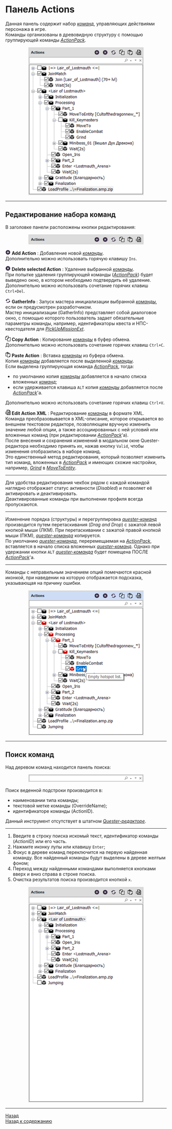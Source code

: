 # <a name="ref-ActionPanel"></a>**Панель Actions**

Данная панель содержит набор [*команд*](../EntityTools-QuesterExtensions-RU.md#ref-Actions), управляющих действиями персонажа в игре.  
Команды организованы в древовидную структуру с помощью группирующей команды [*ActionPack*](http://www.neverwinter-bot.com/forums/viewtopic.php?f=150&t=7892&p=43902#p43903).  

<p align="center"><img src="img/ActionsPanel.png"></p>

---

## <a name="ref-EditActions"></a>**Редактирование набора команд**

В заголовке панели расположены кнопки редактирования:  
<p align="center"><img src="img/ActionsPanelButtons.png"></p>

![AddAction](icons/Add.png) **Add Action** : Добавление новой [*команды*](../EntityTools-QuesterExtensions-RU.md#ref-Actions).  
Дополнительно можно использовать горячую клавишу ``Ins``.  

![DeleteAction](icons/Cancel.png) **Delete selected Action** : Удаление выбранной [*команды*](../EntityTools-QuesterExtensions-RU.md#ref-Actions).  
При попытке удаления группирующей команды ([*ActionPack*](https://www.neverwinter-bot.com/forums/viewtopic.php?p=43903#p43903)) будет выведено окно, в котором необходимо подтвердить её удаление.  
Дополнительно можно использовать сочетание горячих клавиш  ``Ctrl+Del``.  

![GatherInfo](icons/Refresh.png) **GatherInfo** : Запуск мастера инициализации выбранной [*команды*](../EntityTools-QuesterExtensions-RU.md#ref-Actions), если он предусмотрен разработчиком.  
Мастер инициализации (GatherInfo) представляет собой диалоговое окно, с помощью которого пользователь задает обязательные параметры команды, например, идентификаторы квеста и НПС-квестодателя для [*PickUpMissionExt*](../Actions/PickUpMissionExt-RU.md).  

![CopyAction](icons/Copy.png) **Copy Action** : Копирование [*команды*](../EntityTools-QuesterExtensions-RU.md#ref-Actions) в буфер обмена.  
Дополнительно можно использовать сочетание горячих клавиш  ``Ctrl+C``.  

![PasteAction](icons/Paste.png) **Paste Action** : Вставка [*команды*](../EntityTools-QuesterExtensions-RU.md#ref-Actions) из буфера обмена.  
Копия [*команды*](../EntityTools-QuesterExtensions-RU.md#ref-Actions) добавляется после выделенной [*команды*](../EntityTools-QuesterExtensions-RU.md#ref-Actions).  
Если выделена группирующая команда [*ActionPack*](https://www.neverwinter-bot.com/forums/viewtopic.php?p=43903#p43903), тогда:
- по умолчанию копия [*команды*](../EntityTools-QuesterExtensions-RU.md#ref-Actions) добавляется в начало списка вложенных [*команд*](../EntityTools-QuesterExtensions-RU.md#ref-Actions);
- если удерживается клавиша ``ALT`` копия [*команды*](../EntityTools-QuesterExtensions-RU.md#ref-Actions) добавляется после [*ActionPack*](https://www.neverwinter-bot.com/forums/viewtopic.php?p=43903#p43903)'a.

Дополнительно можно использовать сочетание горячих клавиш  ``Ctrl+V``.  

![XmlEditAction](icons/EditXml.png) **Edit Action XML** : Редактирование [*команды*](../EntityTools-QuesterExtensions-RU.md#ref-Actions) в формате XML.  
Команда преобразовывается в XML-описание, которое открывается во внешнем текстовом редакторе, позволяющем вручную изменить значение любой опции, а также ассоциированных с ней условий или вложенных команд (при редактировании [*ActionPack*](https://www.neverwinter-bot.com/forums/viewtopic.php?p=43903#p43903)'а).  
После внесения и сохранения изменений в модальном окне Quester-редактора  необходимо принять их, нажав кнопку ``Valid``, чтобы изменения отобразились в наборе команд.  
Это единственный метод редактирования, который позволяет изменить тип команд, вложенных в [*ActionPack*](https://www.neverwinter-bot.com/forums/viewtopic.php?p=43903#p43903) и имеющих схожие настройки, например, [*Grind*](https://www.neverwinter-bot.com/forums/viewtopic.php?p=43904#p43904) в [*MoveToEntity*](../Actions/MoveToEntity-EN.md).  

---

Для удобства редактирования чекбок рядом с каждой командой наглядно отображает статус активности (*Disabled*) и позволяет её активировать и деактивировать.  
Деактивированные команды при выполнении профиля всегда пропускаются.  

---

Изменение порядка (структуры) и перегруппировка [*quester-команд*](../EntityTools-QuesterExtensions-RU.md#ref-Actions) производится путем перетаскивания (*Drag and Drop*) с зажатой левой кнопкой мыши (ЛКМ). При перетаскивании с зажатой правой кнопкой мыши (ПКМ), [*quester-команда*](../EntityTools-QuesterExtensions-RU.md#ref-Actions) копируется.  
По умолчанию [*quester-команда*](../EntityTools-QuesterExtensions-RU.md#ref-Actions), переремещаемая на [*ActionPack*](https://www.neverwinter-bot.com/forums/viewtopic.php?p=43903#p43903), вставляется в начало списка вложенных [*quester-команд*](../EntityTools-QuesterExtensions-RU.md#ref-Actions). Однако при удержании кнопки ``ALT`` [*quester-команда*](../EntityTools-QuesterExtensions-RU.md#ref-Actions) будет помещена ПОСЛЕ [*ActionPack*](https://www.neverwinter-bot.com/forums/viewtopic.php?p=43903#p43903)'а.

---

Команды с неправильным значением опций помечаются красной иконкой, при наведении на которую отображается подсказка, указывающая на причину ошибки.
<p align="center"><img src="img/ActionsPanelError.png"></p>

---

## <a name="ref-SearchActions"></a>**Поиск команд**

Над деревом команд находится панель поиска:  
<p align="center"><img src="img/ActionsPanelSearch.png"></p>

Поиск веденной подстроки производится в:  
* наименовании типа команды;
* текстовой метке команды (OverrideName);
* идентификаторе команды (ActionID).  

Данный инструмент отсутствует в штатном [*Quester-редакторе*](https://www.neverwinter-bot.com/forums/viewtopic.php?p=43901#p43901).

---

1. Введите в строку поиска искомый текст, идентификатор команды (*ActionID*) или его часть.  
2. Нажмите иконку лупы или клавишу ``Enter``;
3. Фокус в дереве команд переключится на первую найденная команду. Все найденный команды будут выделены в дереве желтым фоном;
4. Переход между найденными командами выполняется кнопками вверх и вниз справа в строке поиска.
5. Очистка результатов поиска производится кнопкой ``x``.

<p align="center"><img src="img/ActionsSearch.gif"></p>

---

<a href="javascript:history.back()">Назад</a>  
[Назад к содержанию](../../index.md)